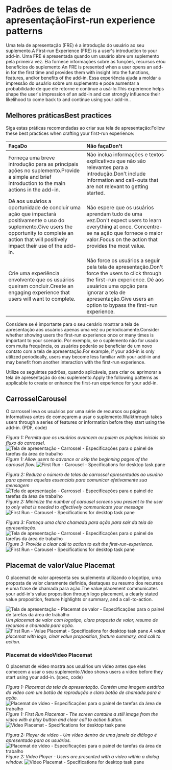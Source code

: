 # <a name="first-run-experience-patterns"></a><span data-ttu-id="d5f9a-101">Padrões de telas de apresentação</span><span class="sxs-lookup"><span data-stu-id="d5f9a-101">First-run experience patterns</span></span>

<span data-ttu-id="d5f9a-102">Uma tela de apresentação (FRE) é a introdução do usuário ao seu suplemento.</span><span class="sxs-lookup"><span data-stu-id="d5f9a-102">A First-run Experience (FRE) is a user's introduction to your add-in.</span></span> <span data-ttu-id="d5f9a-103">Uma FRE é apresentada quando um usuário abre um suplemento pela primeira vez. Ela fornece informações sobre as funções, recursos e/ou benefícios do suplemento.</span><span class="sxs-lookup"><span data-stu-id="d5f9a-103">An FRE is presented when a user opens an add-in for the first time and provides them with insight into the functions, features, and/or benefits of the add-in.</span></span> <span data-ttu-id="d5f9a-104">Essa experiência ajuda a moldar a impressão do usuário sobre um suplemento e pode aumentar a probabilidade de que ele retorne e continue a usá-lo.</span><span class="sxs-lookup"><span data-stu-id="d5f9a-104">This experience helps shape the user's impression of an add-in and can strongly influence their likelihood to come back to and continue using your add-in..</span></span>

## <a name="best-practices"></a><span data-ttu-id="d5f9a-105">Melhores práticas</span><span class="sxs-lookup"><span data-stu-id="d5f9a-105">Best practices</span></span>


<span data-ttu-id="d5f9a-106">Siga estas práticas recomendadas ao criar sua tela de apresentação:</span><span class="sxs-lookup"><span data-stu-id="d5f9a-106">Follow these best practices when crafting your first-run experience:</span></span>

|<span data-ttu-id="d5f9a-107">Faça</span><span class="sxs-lookup"><span data-stu-id="d5f9a-107">Do</span></span>|<span data-ttu-id="d5f9a-108">Não faça</span><span class="sxs-lookup"><span data-stu-id="d5f9a-108">Don't</span></span>|
|:------|:------|
|<span data-ttu-id="d5f9a-109">Forneça uma breve introdução para as principais ações no suplemento.</span><span class="sxs-lookup"><span data-stu-id="d5f9a-109">Provide a simple and brief introduction to the main actions in the add-in.</span></span> | <span data-ttu-id="d5f9a-110">Não inclua informações e textos explicativos que não são relevantes para a introdução.</span><span class="sxs-lookup"><span data-stu-id="d5f9a-110">Don't include information and call-outs that are not relevant to getting started.</span></span>
|<span data-ttu-id="d5f9a-111">Dê aos usuários a oportunidade de concluir uma ação que impactará positivamente o uso do suplemento.</span><span class="sxs-lookup"><span data-stu-id="d5f9a-111">Give users the opportunity to complete an action that will positively impact their use of the add-in.</span></span> | <span data-ttu-id="d5f9a-112">Não espere que os usuários aprendam tudo de uma vez.</span><span class="sxs-lookup"><span data-stu-id="d5f9a-112">Don't expect users to learn everything at once.</span></span> <span data-ttu-id="d5f9a-113">Concentre-se na ação que fornece o maior valor.</span><span class="sxs-lookup"><span data-stu-id="d5f9a-113">Focus on the action that provides the most value.</span></span>
|<span data-ttu-id="d5f9a-114">Crie uma experiência envolvente que os usuários queiram concluir.</span><span class="sxs-lookup"><span data-stu-id="d5f9a-114">Create an engaging experience that users will want to complete.</span></span> | <span data-ttu-id="d5f9a-115">Não force os usuários a seguir pela tela de apresentação.</span><span class="sxs-lookup"><span data-stu-id="d5f9a-115">Don't force the users to click through the first-run experience.</span></span> <span data-ttu-id="d5f9a-116">Dê aos usuários uma opção para ignorar a tela de apresentação.</span><span class="sxs-lookup"><span data-stu-id="d5f9a-116">Give users an option to bypass the first-run experience.</span></span> |



<span data-ttu-id="d5f9a-117">Considere se é importante para o seu cenário mostrar a tela de apresentação aos usuários apenas uma vez ou periodicamente.</span><span class="sxs-lookup"><span data-stu-id="d5f9a-117">Consider whether showing users the first-run experience once or many times is important to your scenario.</span></span> <span data-ttu-id="d5f9a-118">Por exemplo, se o suplemento não for usado com muita frequência, os usuários poderão se beneficiar de um novo contato com a tela de apresentação.</span><span class="sxs-lookup"><span data-stu-id="d5f9a-118">For example, if your add-in is only utilized periodically, users may become less familiar with your add-in and may benefit from another interaction with the first-run experience.</span></span>



<span data-ttu-id="d5f9a-119">Utilize os seguintes padrões, quando aplicáveis, para criar ou aprimorar a tela de apresentação do seu suplemento.</span><span class="sxs-lookup"><span data-stu-id="d5f9a-119">Apply the following patterns as applicable to create or enhance the first-run experience for your add-in.</span></span>



## <a name="carousel"></a><span data-ttu-id="d5f9a-120">Carrossel</span><span class="sxs-lookup"><span data-stu-id="d5f9a-120">Carousel</span></span>


<span data-ttu-id="d5f9a-121">O carrossel leva os usuários por uma série de recursos ou páginas informativas antes de começarem a usar o suplemento.</span><span class="sxs-lookup"><span data-stu-id="d5f9a-121">Walkthrough takes users through a series of features or information before they start using the add-in. (PDF, code)</span></span>

<span data-ttu-id="d5f9a-122">*Figura 1: Permita que os usuários avancem ou pulem as páginas iniciais do fluxo do carrossel.*
![Tela de apresentação - Carrossel - Especificações para o painel de tarefas da área de trabalho](../images/add-in-FRE-step-1.png)</span><span class="sxs-lookup"><span data-stu-id="d5f9a-122">*Figure 1: Allow users to advance or skip the beginning pages of the carousel flow.*
![First Run - Carousel - Specifications for desktop task pane](../images/add-in-FRE-step-1.png)</span></span>



<span data-ttu-id="d5f9a-123">*Figura 2: Reduza o número de telas do carrossel apresentadas ao usuário para apenas aquelas essenciais para comunicar efetivamente sua mensagem*
![Tela de apresentação - Carrossel - Especificações para o painel de tarefas da área de trabalho](../images/add-in-FRE-step-2.png)</span><span class="sxs-lookup"><span data-stu-id="d5f9a-123">*Figure 2: Minimize the number of carousel screens you present to the user to only what is needed to effectively communicate your message*
![First Run - Carousel - Specifications for desktop task pane](../images/add-in-FRE-step-2.png)</span></span>


<span data-ttu-id="d5f9a-124">*Figura 3: Forneça uma clara chamada para ação para sair da tela de apresentação.*
![Tela de apresentação - Carrossel - Especificações para o painel de tarefas da área de trabalho](../images/add-in-FRE-step-3.png)</span><span class="sxs-lookup"><span data-stu-id="d5f9a-124">*Figure 3: Provide a clear call to action to exit the first-run-experience.*
![First Run - Carousel - Specifications for desktop task pane](../images/add-in-FRE-step-3.png)</span></span>



## <a name="value-placemat"></a><span data-ttu-id="d5f9a-125">Placemat de valor</span><span class="sxs-lookup"><span data-stu-id="d5f9a-125">Value Placemat</span></span>

<span data-ttu-id="d5f9a-126">O placemat de valor apresenta seu suplemento utilizando o logotipo, uma proposta de valor claramente definida, destaques ou resumo dos recursos e uma frase de chamada para ação.</span><span class="sxs-lookup"><span data-stu-id="d5f9a-126">The value placement communicates your add-in's value proposition through logo placement, a clearly stated value proposition, feature highlights or summary, and a call-to-action.</span></span>



<span data-ttu-id="d5f9a-127">![Tela de apresentação - Placemat de valor - Especificações para o painel de tarefas da área de trabalho](../images/add-in-FRE-value.png)
*Um placemat de valor com logotipo, clara proposta de valor, resumo de recursos e chamada para ação.*</span><span class="sxs-lookup"><span data-stu-id="d5f9a-127">![First Run - Value Placemat - Specifications for desktop task pane](../images/add-in-FRE-value.png)
*A value placemat with logo, clear value proposition, feature summary, and call to action.*</span></span>


### <a name="video-placemat"></a><span data-ttu-id="d5f9a-128">Placemat de vídeo</span><span class="sxs-lookup"><span data-stu-id="d5f9a-128">Video Placemat</span></span>

<span data-ttu-id="d5f9a-129">O placemat de vídeo mostra aos usuários um vídeo antes que eles comecem a usar o seu suplemento.</span><span class="sxs-lookup"><span data-stu-id="d5f9a-129">Video shows users a video before they start using your add-in. (spec, code)</span></span>


<span data-ttu-id="d5f9a-130">*Figura 1: Placemat da tela de apresentação. Contém uma imagem estática do vídeo com um botão de reprodução e claro botão de chamada para a ação.*![Placemat de vídeo - Especificações para o painel de tarefas da área de trabalho](../images/add-in-FRE-video.png)</span><span class="sxs-lookup"><span data-stu-id="d5f9a-130">*Figure 1: First Run Placemat - The screen contains a still image from the video with a play button and clear call to action button.*![Video Placemat - Specifications for desktop task pane](../images/add-in-FRE-video.png)</span></span>



<span data-ttu-id="d5f9a-131">*Figura 2: Player de vídeo - Um vídeo dentro de uma janela de diálogo é apresentado para os usuários.*
![Placemat de vídeo - Especificações para o painel de tarefas da área de trabalho](../images/add-in-FRE-video-dialog.png)</span><span class="sxs-lookup"><span data-stu-id="d5f9a-131">*Figure 2: Video Player - Users are presented with a video within a dialog window.*
![Video Placemat - Specifications for desktop task pane](../images/add-in-FRE-video-dialog.png)</span></span>
